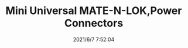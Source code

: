 ﻿---
layout: post 
title: Mini Universal MATE-N-LOK,Power Connectors
is_home: true
tags: GRE 1301
categories: wire-harness
overview: 172327-1, 1-172164-2
series: 
part_number: 0571-1
thumb_img: 
small_img: static/202106/571-20210607.jpg
date: 2021/6/7 7:52:04
---



